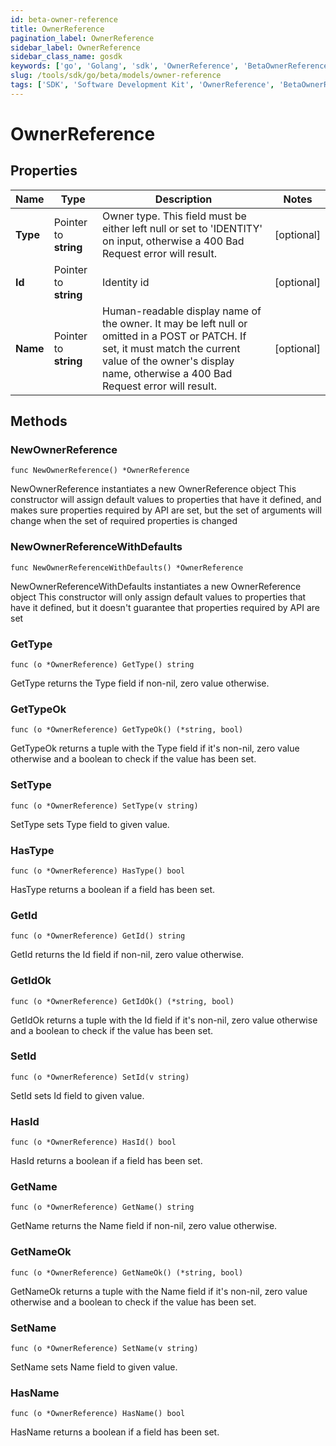 ```yaml
---
id: beta-owner-reference
title: OwnerReference
pagination_label: OwnerReference
sidebar_label: OwnerReference
sidebar_class_name: gosdk
keywords: ['go', 'Golang', 'sdk', 'OwnerReference', 'BetaOwnerReference'] 
slug: /tools/sdk/go/beta/models/owner-reference
tags: ['SDK', 'Software Development Kit', 'OwnerReference', 'BetaOwnerReference']
---
```


# OwnerReference

## Properties

Name | Type | Description | Notes
------------ | ------------- | ------------- | -------------
**Type** | Pointer to **string** | Owner type. This field must be either left null or set to &#39;IDENTITY&#39; on input, otherwise a 400 Bad Request error will result. | [optional] 
**Id** | Pointer to **string** | Identity id | [optional] 
**Name** | Pointer to **string** | Human-readable display name of the owner. It may be left null or omitted in a POST or PATCH. If set, it must match the current value of the owner&#39;s display name, otherwise a 400 Bad Request error will result. | [optional] 

## Methods

### NewOwnerReference

`func NewOwnerReference() *OwnerReference`

NewOwnerReference instantiates a new OwnerReference object
This constructor will assign default values to properties that have it defined,
and makes sure properties required by API are set, but the set of arguments
will change when the set of required properties is changed

### NewOwnerReferenceWithDefaults

`func NewOwnerReferenceWithDefaults() *OwnerReference`

NewOwnerReferenceWithDefaults instantiates a new OwnerReference object
This constructor will only assign default values to properties that have it defined,
but it doesn't guarantee that properties required by API are set

### GetType

`func (o *OwnerReference) GetType() string`

GetType returns the Type field if non-nil, zero value otherwise.

### GetTypeOk

`func (o *OwnerReference) GetTypeOk() (*string, bool)`

GetTypeOk returns a tuple with the Type field if it's non-nil, zero value otherwise
and a boolean to check if the value has been set.

### SetType

`func (o *OwnerReference) SetType(v string)`

SetType sets Type field to given value.

### HasType

`func (o *OwnerReference) HasType() bool`

HasType returns a boolean if a field has been set.

### GetId

`func (o *OwnerReference) GetId() string`

GetId returns the Id field if non-nil, zero value otherwise.

### GetIdOk

`func (o *OwnerReference) GetIdOk() (*string, bool)`

GetIdOk returns a tuple with the Id field if it's non-nil, zero value otherwise
and a boolean to check if the value has been set.

### SetId

`func (o *OwnerReference) SetId(v string)`

SetId sets Id field to given value.

### HasId

`func (o *OwnerReference) HasId() bool`

HasId returns a boolean if a field has been set.

### GetName

`func (o *OwnerReference) GetName() string`

GetName returns the Name field if non-nil, zero value otherwise.

### GetNameOk

`func (o *OwnerReference) GetNameOk() (*string, bool)`

GetNameOk returns a tuple with the Name field if it's non-nil, zero value otherwise
and a boolean to check if the value has been set.

### SetName

`func (o *OwnerReference) SetName(v string)`

SetName sets Name field to given value.

### HasName

`func (o *OwnerReference) HasName() bool`

HasName returns a boolean if a field has been set.


